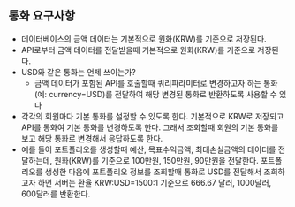 
## 통화 요구사항
- 데이터베이스의 금액 데이터는 기본적으로 원화(KRW)를 기준으로 저장된다.
- API로부터 금액 데이터를 전달받을때 기본적으로 원화(KRW)를 기준으로 저장된다.
- USD와 같은 통화는 언제 쓰이는가?
	- 금액 데이터가 포함된 API를 호출할때 쿼리파라미터로 변경하고자 하는 통화(예: currency=USD)를 전달하여 해당 변경된 통화로 반환하도록 사용할 수 있다
- 각각의 회원마다 기본 통화를 설정할 수 있도록 한다. 기본적으로 KRW로 저장되고 API를 통화여 기본 통화를 변경하도록 한다. 그래서 조회할때 회원의 기본 통화를 보고 해당 통화로 변경해서 응답하도록 한다.
- 예를 들어 포트폴리오를  생성할때 예산, 목표수익금액, 최대손실금액의 데이터를 전달하는데, 원화(KRW)를 기준으로 100만원, 150만원, 90만원을 전달한다. 포트폴리오를 생성한 다음에 포트폴리오 정보를 조회할때 통화로 USD를 전달해서 조회하고자 하면 서버는 환율 KRW:USD=1500:1 기준으로 666.67 달러, 1000달러, 600달러를 반환한다.

